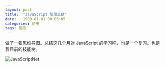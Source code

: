 ```yaml
---
layout: post
title:  "JavaScript 阶段总结"
date:   1900-01-01 00:06:05
categories: 使用
tags: 使用
---
```


做了一张思维导图。总结这几个月对 JavaScript 的学习吧，也是一个复习。也是我目前的技能树。




![JavaScriptNet](http://7q5cdt.com1.z0.glb.clouddn.com/blog-JavaScriptNet2.png)
